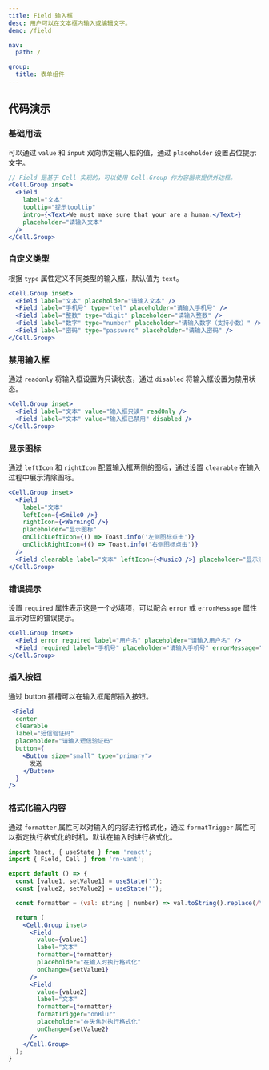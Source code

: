 ```yaml
---
title: Field 输入框
desc: 用户可以在文本框内输入或编辑文字。
demo: /field

nav:
  path: /

group:
  title: 表单组件
---
```


## 代码演示

### 基础用法

可以通过 `value` 和 `input` 双向绑定输入框的值，通过 `placeholder` 设置占位提示文字。

```jsx
// Field 是基于 Cell 实现的，可以使用 Cell.Group 作为容器来提供外边框。
<Cell.Group inset>
  <Field
    label="文本"
    tooltip="提示tooltip"
    intro={<Text>We must make sure that your are a human.</Text>}
    placeholder="请输入文本"
  />
</Cell.Group>
```

### 自定义类型

根据 `type` 属性定义不同类型的输入框，默认值为 `text`。

```jsx
<Cell.Group inset>
  <Field label="文本" placeholder="请输入文本" />
  <Field label="手机号" type="tel" placeholder="请输入手机号" />
  <Field label="整数" type="digit" placeholder="请输入整数" />
  <Field label="数字" type="number" placeholder="请输入数字（支持小数）" />
  <Field label="密码" type="password" placeholder="请输入密码" />
</Cell.Group>
```

### 禁用输入框

通过 `readonly` 将输入框设置为只读状态，通过 `disabled` 将输入框设置为禁用状态。

```jsx
<Cell.Group inset>
  <Field label="文本" value="输入框只读" readOnly />
  <Field label="文本" value="输入框已禁用" disabled />
</Cell.Group>
```

### 显示图标

通过 `leftIcon` 和 `rightIcon` 配置输入框两侧的图标，通过设置 `clearable` 在输入过程中展示清除图标。

```jsx
<Cell.Group inset>
  <Field
    label="文本"
    leftIcon={<SmileO />}
    rightIcon={<WarningO />}
    placeholder="显示图标"
    onClickLeftIcon={() => Toast.info('左侧图标点击')}
    onClickRightIcon={() => Toast.info('右侧图标点击')}
  />
  <Field clearable label="文本" leftIcon={<MusicO />} placeholder="显示清除图标" />
</Cell.Group>
```

### 错误提示

设置 `required` 属性表示这是一个必填项，可以配合 `error` 或 `errorMessage` 属性显示对应的错误提示。

```jsx
<Cell.Group inset>
  <Field error required label="用户名" placeholder="请输入用户名" />
  <Field required label="手机号" placeholder="请输入手机号" errorMessage="手机号格式错误" />
</Cell.Group>
```

### 插入按钮

通过 button 插槽可以在输入框尾部插入按钮。

```jsx
 <Field
  center
  clearable
  label="短信验证码"
  placeholder="请输入短信验证码"
  button={
    <Button size="small" type="primary">
      发送
    </Button>
  }
/>
```

### 格式化输入内容

通过 `formatter` 属性可以对输入的内容进行格式化，通过 `formatTrigger` 属性可以指定执行格式化的时机，默认在输入时进行格式化。

```jsx
import React, { useState } from 'react';
import { Field, Cell } from 'rn-vant';

export default () => {
  const [value1, setValue1] = useState('');
  const [value2, setValue2] = useState('');

  const formatter = (val: string | number) => val.toString().replace(/\d/g, '');

  return (
    <Cell.Group inset>
      <Field
        value={value1}
        label="文本"
        formatter={formatter}
        placeholder="在输入时执行格式化"
        onChange={setValue1}
      />
      <Field
        value={value2}
        label="文本"
        formatter={formatter}
        formatTrigger="onBlur"
        placeholder="在失焦时执行格式化"
        onChange={setValue2}
      />
    </Cell.Group>
  );
}
```
